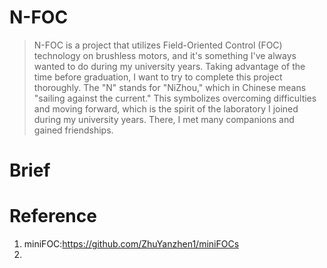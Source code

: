 # N-FOC
> N-FOC is a project that utilizes Field-Oriented Control (FOC) technology on brushless motors, and it's something I've always wanted to do during my university years. Taking advantage of the time before graduation, I want to try to complete this project thoroughly. The "N" stands for "NiZhou," which in Chinese means "sailing against the current." This symbolizes overcoming difficulties and moving forward, which is the spirit of the laboratory I joined during my university years. There, I met many companions and gained friendships.

# Brief


# Reference
1. miniFOC:https://github.com/ZhuYanzhen1/miniFOCs
2. 